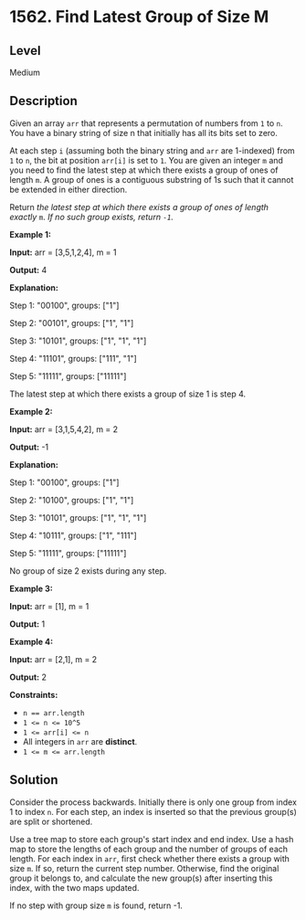 # 1562. Find Latest Group of Size M
## Level
Medium

## Description
Given an array `arr` that represents a permutation of numbers from `1` to `n`. You have a binary string of size n that initially has all its bits set to zero.

At each step `i` (assuming both the binary string and `arr` are 1-indexed) from `1` to `n`, the bit at position `arr[i]` is set to `1`. You are given an integer `m` and you need to find the latest step at which there exists a group of ones of length `m`. A group of ones is a contiguous substring of 1s such that it cannot be extended in either direction.

Return *the latest step at which there exists a group of ones of length exactly* `m`. *If no such group exists, return `-1`.*

**Example 1:**

**Input:** arr = [3,5,1,2,4], m = 1

**Output:** 4

**Explanation:**

Step 1: "00100", groups: ["1"]

Step 2: "00101", groups: ["1", "1"]

Step 3: "10101", groups: ["1", "1", "1"]

Step 4: "11101", groups: ["111", "1"]

Step 5: "11111", groups: ["11111"]

The latest step at which there exists a group of size 1 is step 4.

**Example 2:**

**Input:** arr = [3,1,5,4,2], m = 2

**Output:** -1

**Explanation:**

Step 1: "00100", groups: ["1"]

Step 2: "10100", groups: ["1", "1"]

Step 3: "10101", groups: ["1", "1", "1"]

Step 4: "10111", groups: ["1", "111"]

Step 5: "11111", groups: ["11111"]

No group of size 2 exists during any step.

**Example 3:**

**Input:** arr = [1], m = 1

**Output:** 1

**Example 4:**

**Input:** arr = [2,1], m = 2

**Output:** 2

**Constraints:**

* `n == arr.length`
* `1 <= n <= 10^5`
* `1 <= arr[i] <= n`
* All integers in `arr` are **distinct**.
* `1 <= m <= arr.length`

## Solution
Consider the process backwards. Initially there is only one group from index 1 to index `n`. For each step, an index is inserted so that the previous group(s) are split or shortened.

Use a tree map to store each group's start index and end index. Use a hash map to store the lengths of each group and the number of groups of each length. For each index in `arr`, first check whether there exists a group with size `m`. If so, return the current step number. Otherwise, find the original group it belongs to, and calculate the new group(s) after inserting this index, with the two maps updated.

If no step with group size `m` is found, return -1.
